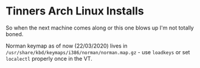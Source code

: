 # Tinners Arch Linux Installs

So when the next machine comes along or this one blows up I'm not totally boned. 

Norman keymap as of now (22/03/2020) lives in `/usr/share/kbd/keymaps/i386/norman/norman.map.gz` - use `loadkeys` or set `localectl` properly once in the VT. 